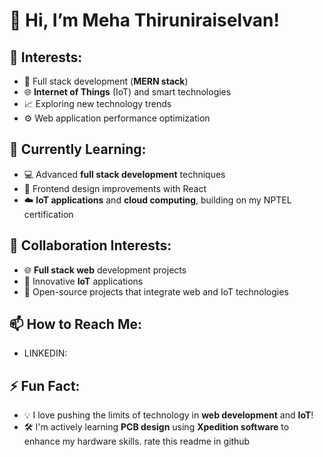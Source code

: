 # 👋 Hi, I’m Meha Thiruniraiselvan!

## 👀 Interests:
- 🔧 Full stack development (**MERN stack**)
- 🌐 **Internet of Things** (IoT) and smart technologies
- 📈 Exploring new technology trends
- ⚙️ Web application performance optimization

## 🌱 Currently Learning:
- 💻 Advanced **full stack development** techniques
- 🎨 Frontend design improvements with React
- ☁️ **IoT applications** and **cloud computing**, building on my NPTEL certification

## 💞️ Collaboration Interests:
- 🌐 **Full stack web** development projects
- 🤖 Innovative **IoT** applications
- 🚀 Open-source projects that integrate web and IoT technologies

## 📫 How to Reach Me:
- LINKEDIN: 

## ⚡ Fun Fact:
- 💡 I love pushing the limits of technology in **web development** and **IoT**!
- 🛠️ I'm actively learning **PCB design** using **Xpedition software** to enhance my hardware skills.
rate this readme in github
